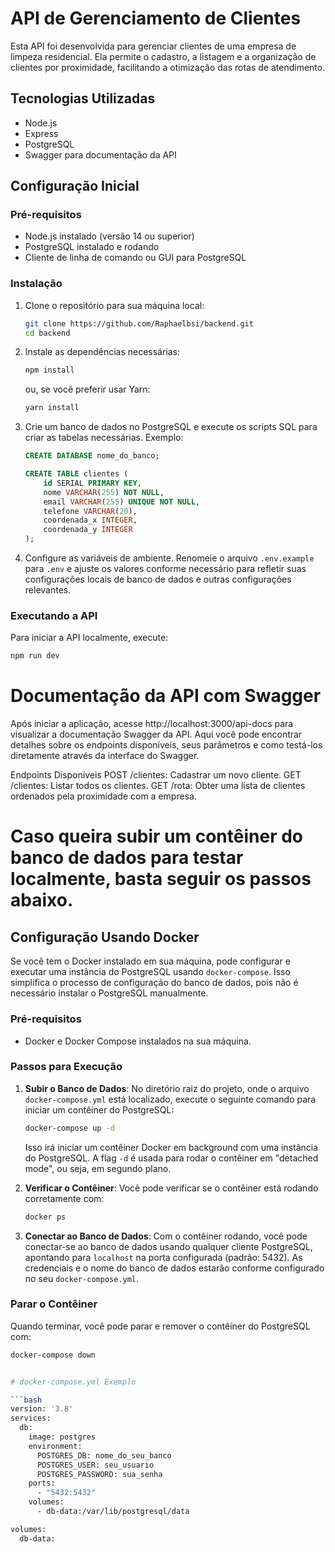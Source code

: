 # API de Gerenciamento de Clientes

Esta API foi desenvolvida para gerenciar clientes de uma empresa de limpeza residencial. Ela permite o cadastro, a listagem e a organização de clientes por proximidade, facilitando a otimização das rotas de atendimento.

## Tecnologias Utilizadas

- Node.js
- Express
- PostgreSQL
- Swagger para documentação da API

## Configuração Inicial

### Pré-requisitos

- Node.js instalado (versão 14 ou superior)
- PostgreSQL instalado e rodando
- Cliente de linha de comando ou GUI para PostgreSQL

### Instalação

1. Clone o repositório para sua máquina local:

   ```bash
   git clone https://github.com/Raphaelbsi/backend.git
   cd backend
   ```

2. Instale as dependências necessárias:

   ```bash
   npm install
   ```

   ou, se você preferir usar Yarn:

   ```bash
   yarn install
   ```

3. Crie um banco de dados no PostgreSQL e execute os scripts SQL para criar as tabelas necessárias. Exemplo:

   ```sql
   CREATE DATABASE nome_do_banco;
   ```

   ```sql
   CREATE TABLE clientes (
       id SERIAL PRIMARY KEY,
       nome VARCHAR(255) NOT NULL,
       email VARCHAR(255) UNIQUE NOT NULL,
       telefone VARCHAR(20),
       coordenada_x INTEGER,
       coordenada_y INTEGER
   );
   ```

4. Configure as variáveis de ambiente. Renomeie o arquivo `.env.example` para `.env` e ajuste os valores conforme necessário para refletir suas configurações locais de banco de dados e outras configurações relevantes.

### Executando a API

Para iniciar a API localmente, execute:

```bash
npm run dev
```

# Documentação da API com Swagger

Após iniciar a aplicação, acesse http://localhost:3000/api-docs para visualizar a documentação Swagger da API. Aqui você pode encontrar detalhes sobre os endpoints disponíveis, seus parâmetros e como testá-los diretamente através da interface do Swagger.

Endpoints Disponíveis
POST /clientes: Cadastrar um novo cliente.
GET /clientes: Listar todos os clientes.
GET /rota: Obter uma lista de clientes ordenados pela proximidade com a empresa.

# Caso queira subir um contêiner do banco de dados para testar localmente, basta seguir os passos abaixo.

## Configuração Usando Docker

Se você tem o Docker instalado em sua máquina, pode configurar e executar uma instância do PostgreSQL usando `docker-compose`. Isso simplifica o processo de configuração do banco de dados, pois não é necessário instalar o PostgreSQL manualmente.

### Pré-requisitos

- Docker e Docker Compose instalados na sua máquina.

### Passos para Execução

1. **Subir o Banco de Dados**: No diretório raiz do projeto, onde o arquivo `docker-compose.yml` está localizado, execute o seguinte comando para iniciar um contêiner do PostgreSQL:

   ```bash
   docker-compose up -d
   ```

   Isso irá iniciar um contêiner Docker em background com uma instância do PostgreSQL. A flag `-d` é usada para rodar o contêiner em "detached mode", ou seja, em segundo plano.

2. **Verificar o Contêiner**: Você pode verificar se o contêiner está rodando corretamente com:

   ```bash
   docker ps
   ```

3. **Conectar ao Banco de Dados**: Com o contêiner rodando, você pode conectar-se ao banco de dados usando qualquer cliente PostgreSQL, apontando para `localhost` na porta configurada (padrão: 5432). As credenciais e o nome do banco de dados estarão conforme configurado no seu `docker-compose.yml`.

### Parar o Contêiner

Quando terminar, você pode parar e remover o contêiner do PostgreSQL com:

````bash
docker-compose down


# docker-compose.yml Exemplo

```bash
version: '3.8'
services:
  db:
    image: postgres
    environment:
      POSTGRES_DB: nome_do_seu_banco
      POSTGRES_USER: seu_usuario
      POSTGRES_PASSWORD: sua_senha
    ports:
      - "5432:5432"
    volumes:
      - db-data:/var/lib/postgresql/data

volumes:
  db-data:

````
